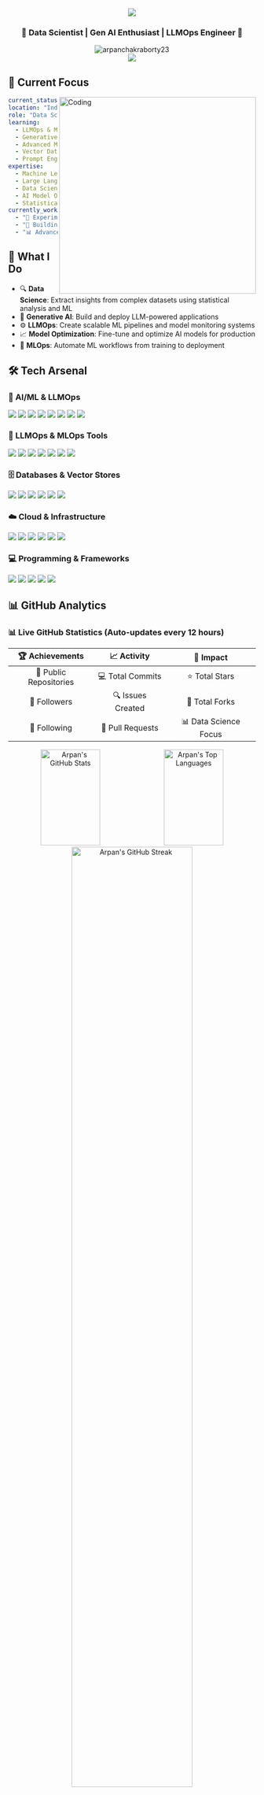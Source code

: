 <div align="center">
  <h1>
    <img src="https://readme-typing-svg.herokuapp.com/?font=Righteous&size=35&center=true&vCenter=true&width=500&height=70&duration=4000&lines=Hi+There!+👋;+I'm+Arpan+Chakraborty!;" />
  </h1>
  
  <h3>🚀 Data Scientist | Gen AI Enthusiast | LLMOps Engineer 🤖</h3>
  
  <img src="https://komarev.com/ghpvc/?username=arpanchakraborty23&label=Profile%20views&color=0e75b6&style=for-the-badge" alt="arpanchakraborty23" />
</div>

<div align="center">
  <img src="https://github-profile-trophy.vercel.app/?username=arpanchakraborty23&theme=radical&no-frame=false&no-bg=true&margin-w=4&row=2&column=4" />
</div>

## 🎯 Current Focus

<img align="right" alt="Coding" width="400" src="https://media.giphy.com/media/qgQUggAC3Pfv687qPC/giphy.gif">

```yaml
current_status: "Building the future with AI 🤖"
location: "India 🇮🇳"
role: "Data Scientist | Gen AI Engineer"
learning:
  - LLMOps & Model Deployment
  - Generative AI Applications  
  - Advanced MLOps Pipelines
  - Vector Databases & RAG Systems
  - Prompt Engineering & Fine-tuning
expertise:
  - Machine Learning Engineering
  - Large Language Models
  - Data Science & Analytics
  - AI Model Optimization
  - Statistical Analysis
currently_working_on:
  - "🔬 Experimenting with RAG architectures"
  - "🚀 Building LLM deployment pipelines" 
  - "📊 Advanced ML model monitoring"
```

## 🧠 What I Do

- 🔍 **Data Science**: Extract insights from complex datasets using statistical analysis and ML
- 🤖 **Generative AI**: Build and deploy LLM-powered applications 
- ⚙️ **LLMOps**: Create scalable ML pipelines and model monitoring systems
- 📈 **Model Optimization**: Fine-tune and optimize AI models for production
- 🔧 **MLOps**: Automate ML workflows from training to deployment

## 🛠️ Tech Arsenal

### 🧠 AI/ML & LLMOps
<p align="left">
<img src="https://img.shields.io/badge/TensorFlow-FF6F00?style=for-the-badge&logo=tensorflow&logoColor=white" />
<img src="https://img.shields.io/badge/PyTorch-EE4C2C?style=for-the-badge&logo=pytorch&logoColor=white" />
<img src="https://img.shields.io/badge/🤗_Hugging_Face-FFD21E?style=for-the-badge&logoColor=black" />
<img src="https://img.shields.io/badge/LangChain-1C3C3C?style=for-the-badge&logo=langchain&logoColor=white" />
<img src="https://img.shields.io/badge/OpenAI-412991?style=for-the-badge&logo=openai&logoColor=white" />
<img src="https://img.shields.io/badge/scikit--learn-F7931E?style=for-the-badge&logo=scikit-learn&logoColor=white" />
<img src="https://img.shields.io/badge/Pandas-150458?style=for-the-badge&logo=pandas&logoColor=white" />
<img src="https://img.shields.io/badge/NumPy-013243?style=for-the-badge&logo=numpy&logoColor=white" />
</p>

### 🔧 LLMOps & MLOps Tools
<p align="left">
<img src="https://img.shields.io/badge/MLflow-0194E2?style=for-the-badge&logo=mlflow&logoColor=white" />
<img src="https://img.shields.io/badge/Weights_&_Biases-FFBE00?style=for-the-badge&logo=weightsandbiases&logoColor=black" />
<img src="https://img.shields.io/badge/DVC-13ADC7?style=for-the-badge&logo=dvc&logoColor=white" />
<img src="https://img.shields.io/badge/Docker-2496ED?style=for-the-badge&logo=docker&logoColor=white" />
<img src="https://img.shields.io/badge/Kubernetes-326CE5?style=for-the-badge&logo=kubernetes&logoColor=white" />
<img src="https://img.shields.io/badge/Apache_Airflow-017CEE?style=for-the-badge&logo=apache-airflow&logoColor=white" />
<img src="https://img.shields.io/badge/Jupyter-F37626?style=for-the-badge&logo=jupyter&logoColor=white" />
</p>

### 🗄️ Databases & Vector Stores
<p align="left">
<img src="https://img.shields.io/badge/🌲_Pinecone-000000?style=for-the-badge&logoColor=white" />
<img src="https://img.shields.io/badge/ChromaDB-FF6900?style=for-the-badge&logoColor=white" />
<img src="https://img.shields.io/badge/MongoDB-47A248?style=for-the-badge&logo=mongodb&logoColor=white" />
<img src="https://img.shields.io/badge/MySQL-4479A1?style=for-the-badge&logo=mysql&logoColor=white" />
<img src="https://img.shields.io/badge/Redis-DC382D?style=for-the-badge&logo=redis&logoColor=white" />
<img src="https://img.shields.io/badge/Elasticsearch-005571?style=for-the-badge&logo=elasticsearch&logoColor=white" />
</p>

### ☁️ Cloud & Infrastructure
<p align="left">
<img src="https://img.shields.io/badge/AWS-FF9900?style=for-the-badge&logo=amazonaws&logoColor=white" />
<img src="https://img.shields.io/badge/SageMaker-FF9900?style=for-the-badge&logo=amazonaws&logoColor=white" />
<img src="https://img.shields.io/badge/Google_Cloud-4285F4?style=for-the-badge&logo=google-cloud&logoColor=white" />
<img src="https://img.shields.io/badge/Grafana-F46800?style=for-the-badge&logo=grafana&logoColor=white" />
<img src="https://img.shields.io/badge/Linux-FCC624?style=for-the-badge&logo=linux&logoColor=black" />
<img src="https://img.shields.io/badge/Ubuntu-E95420?style=for-the-badge&logo=ubuntu&logoColor=white" />
</p>

### 💻 Programming & Frameworks
<p align="left">
<img src="https://img.shields.io/badge/Python-3776AB?style=for-the-badge&logo=python&logoColor=white" />
<img src="https://img.shields.io/badge/Flask-000000?style=for-the-badge&logo=flask&logoColor=white" />
<img src="https://img.shields.io/badge/FastAPI-009688?style=for-the-badge&logo=fastapi&logoColor=white" />
<img src="https://img.shields.io/badge/Pandas-150458?style=for-the-badge&logo=pandas&logoColor=white" />
<img src="https://img.shields.io/badge/Git-F05032?style=for-the-badge&logo=git&logoColor=white" />
</p>

## 📊 GitHub Analytics

<!-- GITHUB_STATS_START -->
### 📊 **Live GitHub Statistics** (Auto-updates every 12 hours)

<div align="center">

| 🏆 **Achievements** | 📈 **Activity** | 🌟 **Impact** |
|:-------------------:|:---------------:|:-------------:|
| 📂 Public Repositories | 💻 Total Commits | ⭐ Total Stars |
| 👥 Followers | 🔍 Issues Created | 🔀 Total Forks |
| 🤝 Following | 📝 Pull Requests | 📊 Data Science Focus |

</div>
<!-- GITHUB_STATS_END -->

<div align="center">
  <img width="49%" height="195px" src="https://github-readme-stats.vercel.app/api?username=arpanchakraborty23&show_icons=true&count_private=true&hide_border=true&title_color=ff652f&icon_color=FFE400&bg_color=0D1117&text_color=ffffff&border_radius=10" alt="Arpan's GitHub Stats" />
  
  <img width="49%" height="195px" src="https://github-readme-stats.vercel.app/api/top-langs/?username=arpanchakraborty23&layout=compact&hide_border=true&title_color=ff652f&bg_color=0D1117&text_color=ffffff&border_radius=10&size_weight=0.5&count_weight=0.5" alt="Arpan's Top Languages" />
</div>

<div align="center">
  <img width="70%" src="https://github-readme-streak-stats.herokuapp.com?user=arpanchakraborty23&theme=dark&hide_border=true&border_radius=10&date_format=j%20M%5B%20Y%5D&background=0D1117" alt="Arpan's GitHub Streak" />
</div>

<div align="center">
  <img width="70%" src="https://github-readme-activity-graph.cyclic.app/graph?username=arpanchakraborty23&bg_color=0d1117&color=ffffff&line=ff652f&point=FFE400&area=true&hide_border=true" alt="Arpan's Activity Graph" />
</div>

## 🎯 Featured Projects

<div align="center">

### 🚀 **LLMOps & Gen AI Projects**
| Project | Description | Tech Stack |
|---------|-------------|------------|
| 🤖 **RAG System** | Advanced Retrieval-Augmented Generation system | LangChain, Pinecone, OpenAI |
| 📊 **ML Pipeline** | End-to-end MLOps pipeline with monitoring | MLflow, Docker, AWS |
| 🔍 **Data Analysis** | Advanced data science and visualization | Pandas, Seaborn, Jupyter |
| ⚙️ **Model Deployment** | Scalable AI model serving infrastructure | FastAPI, Kubernetes, GCP |

### 📈 **Recent Achievements**
- 🏆 Built production-ready LLM applications
- 📚 Implemented advanced RAG architectures  
- ⚡ Optimized model inference by 40%
- 🔧 Automated ML deployment pipelines

</div>

## 📈 GitHub Contribution Snake

<div align="center">
  <img src="https://github.com/arpanchakraborty23/arpanchakraborty23/blob/output/github-contribution-grid-snake.svg" alt="Snake animation" />
</div>

*Note: To enable snake animation, you'll need to set up a GitHub Action in your repository.*

## 🤝 Connect & Collaborate

<div align="center">

### 💼 **Professional Links**
[![LinkedIn](https://img.shields.io/badge/LinkedIn-0077B5?style=for-the-badge&logo=linkedin&logoColor=white)](https://www.linkedin.com/in/arpan-chakraborty-b970b4214)
[![Gmail](https://img.shields.io/badge/Gmail-D14836?style=for-the-badge&logo=gmail&logoColor=white)](mailto:arpanchakraborty500@gmail.com)
[![GitHub](https://img.shields.io/badge/GitHub-100000?style=for-the-badge&logo=github&logoColor=white)](https://github.com/arpanchakraborty23)

### 📬 **Let's Talk About**
- 🤖 **AI/ML Projects** - Collaborations on innovative ML solutions
- 📊 **Data Science** - Statistical analysis and insights extraction  
- 🚀 **LLMOps** - Building scalable AI infrastructure
- 🔬 **Research** - AI applications in real-world problems

### 📫 **Get In Touch**
- 💬 **Ask me about**: Machine Learning, Data Science, Gen AI, LLMOps
- 📧 **Email**: arpanchakraborty500@gmail.com
- 🌍 **Location**: India

</div>

---

<div align="center">
  
### 🔥 **"Turning Data into Intelligence, One Algorithm at a Time"** 🔥

<div align="center">
  <img src="https://github-readme-quotes.herokuapp.com/quote?theme=dark&animation=default&layout=default&font=default" />
</div>

<br>

**💡 Open to collaborations on LLMOps, Gen AI, and innovative ML projects 💡**

<br>

![Visitor Count](https://komarev.com/ghpvc/?username=arpanchakraborty23&color=brightgreen&style=flat-square)
![GitHub followers](https://img.shields.io/github/followers/arpanchakraborty23?style=flat-square&color=blue)
![GitHub User's stars](https://img.shields.io/github/stars/arpanchakraborty23?style=flat-square&color=yellow)

</div>